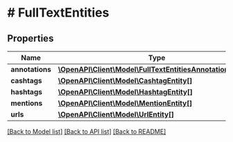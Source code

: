 # # FullTextEntities

## Properties

Name | Type | Description | Notes
------------ | ------------- | ------------- | -------------
**annotations** | [**\OpenAPI\Client\Model\FullTextEntitiesAnnotationsInner[]**](FullTextEntitiesAnnotationsInner.md) |  | [optional]
**cashtags** | [**\OpenAPI\Client\Model\CashtagEntity[]**](CashtagEntity.md) |  | [optional]
**hashtags** | [**\OpenAPI\Client\Model\HashtagEntity[]**](HashtagEntity.md) |  | [optional]
**mentions** | [**\OpenAPI\Client\Model\MentionEntity[]**](MentionEntity.md) |  | [optional]
**urls** | [**\OpenAPI\Client\Model\UrlEntity[]**](UrlEntity.md) |  | [optional]

[[Back to Model list]](../../README.md#models) [[Back to API list]](../../README.md#endpoints) [[Back to README]](../../README.md)

